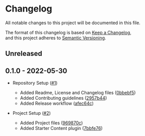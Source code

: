 # Changelog

All notable changes to this project will be documented in this file.

The format of this changelog is based on [Keep a Changelog](https://keepachangelog.com/en/1.0.0/),  
and this project adheres to [Semantic Versioning](https://semver.org/spec/v2.0.0.html).

## Unreleased

## 0.1.0 - 2022-05-30

-   Repository Setup ([#1](https://github.com/curriculum-blackboard/unreal-warehouse-wreckage/pull/1))
    -   Added Readme, License and Changelog files ([0bbebf5](https://github.com/curriculum-blackboard/unreal-warehouse-wreckage/commit/0bbebf5))
    -   Added Contributing guidelines ([2957b44](https://github.com/curriculum-blackboard/unreal-warehouse-wreckage/commit/2957b44))
    -   Added Release workflow ([afec64c](https://github.com/curriculum-blackboard/unreal-warehouse-wreckage/commit/afec64c))

-   Project Setup ([#2](https://github.com/curriculum-blackboard/unreal-warehouse-wreckage/pull/2))
    -   Added Project files ([969870c](https://github.com/curriculum-blackboard/unreal-warehouse-wreckage/commit/969870c))
    -   Added Starter Content plugin ([7bbfe76](https://github.com/curriculum-blackboard/unreal-warehouse-wreckage/commit/7bbfe76))
